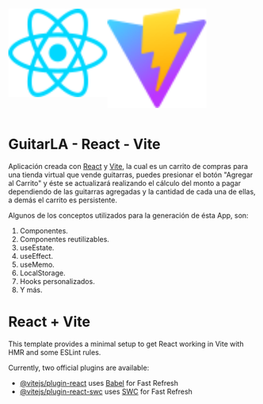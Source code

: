 <div style="display: flex">
  <p align="center">
    <a href="https://react.dev/" target="blank"><img src="public/react.svg" width="200" alt="React Logo"/></a>
  </p>
  
  <p align="center">
    <a href="https://vitejs.dev/" target="blank"><img src="public/vite.svg" width="200" alt="Vite Logo"/></a>
  </p>
</div>

# GuitarLA - React - Vite

Aplicación creada con [React](https://react.dev/) y [Vite](https://vitejs.dev/), la cual es un carrito de compras para una tienda virtual que vende guitarras, puedes presionar el botón "Agregar al Carrito" y éste se actualizará realizando el cálculo del monto a pagar dependiendo de las guitarras agregadas y la cantidad de cada una de ellas, a demás el carrito es persistente.

Algunos de los conceptos utilizados para la generación de ésta App, son:

1. Componentes.
2. Componentes reutilizables.
3. useEstate.
4. useEffect.
5. useMemo.
6. LocalStorage.
7. Hooks personalizados.
8. Y más.

# React + Vite

This template provides a minimal setup to get React working in Vite with HMR and some ESLint rules.

Currently, two official plugins are available:

- [@vitejs/plugin-react](https://github.com/vitejs/vite-plugin-react/blob/main/packages/plugin-react/README.md) uses [Babel](https://babeljs.io/) for Fast Refresh
- [@vitejs/plugin-react-swc](https://github.com/vitejs/vite-plugin-react-swc) uses [SWC](https://swc.rs/) for Fast Refresh
